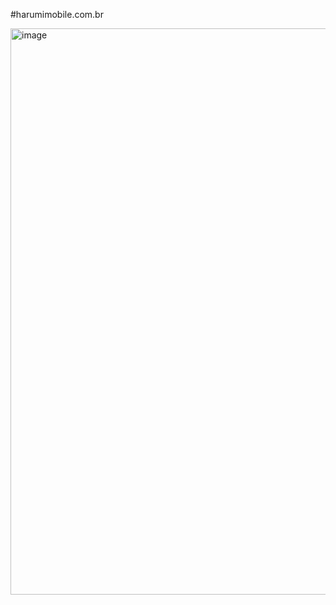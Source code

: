 #harumimobile.com.br

<img width="1910" height="906" alt="image" src="https://github.com/user-attachments/assets/335c8341-9ce5-44fe-a142-31f80b9a14cb" />
